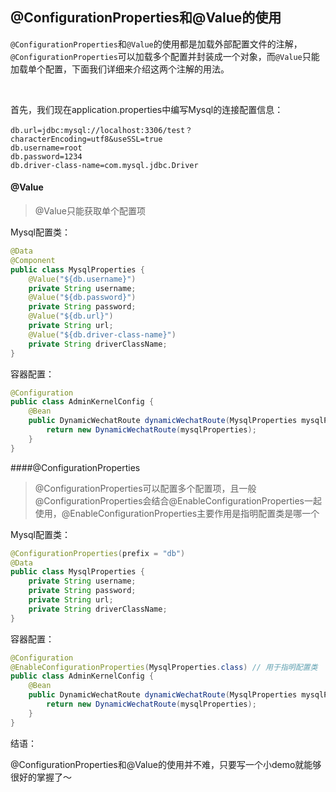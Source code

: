 ## @ConfigurationProperties和@Value的使用

`@ConfigurationProperties`和`@Value`的使用都是加载外部配置文件的注解，`@ConfigurationProperties`可以加载多个配置并封装成一个对象，而`@Value`只能加载单个配置，下面我们详细来介绍这两个注解的用法。

​	

首先，我们现在application.properties中编写Mysql的连接配置信息：

```properties
db.url=jdbc:mysql://localhost:3306/test？characterEncoding=utf8&useSSL=true
db.username=root
db.password=1234
db.driver-class-name=com.mysql.jdbc.Driver
```



#### @Value

> @Value只能获取单个配置项

Mysql配置类：

```java
@Data
@Component
public class MysqlProperties {
    @Value("${db.username}")
    private String username;
    @Value("${db.password}")
    private String password;
    @Value("${db.url}")
    private String url;
    @Value("${db.driver-class-name}")
    private String driverClassName;
}
```

容器配置：

```java
@Configuration
public class AdminKernelConfig {
    @Bean
    public DynamicWechatRoute dynamicWechatRoute(MysqlProperties mysqlProperties) {
        return new DynamicWechatRoute(mysqlProperties);
    }
}
```



####@ConfigurationProperties

>  @ConfigurationProperties可以配置多个配置项，且一般@ConfigurationProperties会结合@EnableConfigurationProperties一起使用，@EnableConfigurationProperties主要作用是指明配置类是哪一个

Mysql配置类：

```java
@ConfigurationProperties(prefix = "db")
@Data
public class MysqlProperties {
    private String username;
    private String password;
    private String url;
    private String driverClassName;
}
```

容器配置：

```java
@Configuration
@EnableConfigurationProperties(MysqlProperties.class) // 用于指明配置类
public class AdminKernelConfig {
    @Bean
    public DynamicWechatRoute dynamicWechatRoute(MysqlProperties mysqlProperties) {
        return new DynamicWechatRoute(mysqlProperties);
    }
}
```



结语：

@ConfigurationProperties和@Value的使用并不难，只要写一个小demo就能够很好的掌握了～

